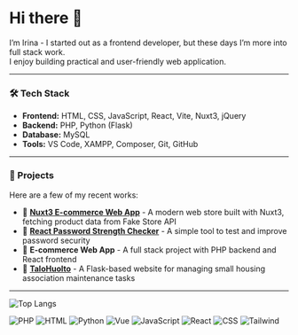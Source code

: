 # Hi there 👋
I’m Irina - I started out as a frontend developer, but these days I’m more into full stack work.  
I enjoy building practical and user-friendly web application.

---

### 🛠️ Tech Stack
- **Frontend:** HTML, CSS, JavaScript, React, Vite, Nuxt3, jQuery
- **Backend:** PHP, Python (Flask)  
- **Database:** MySQL  
- **Tools:** VS Code, XAMPP, Composer, Git, GitHub  

---

### 🚀 Projects
Here are a few of my recent works:
- 🔹 [**Nuxt3 E-commerce Web App**](https://github.com/irinal2025/nuxt3-store) - A modern web store built with Nuxt3, fetching product data from Fake Store API
- 🔹 [**React Password Strength Checker**](https://github.com/irinal2025/pass-strength-analyzer) - A simple tool to test and improve password security
- 🔹 **E-commerce Web App** - A full stack project with PHP backend and React frontend
- 🔹 [**TaloHuolto**](https://github.com/irinal2025/talohuolto) - A Flask-based website for managing small housing association maintenance tasks  

---

![Top Langs](https://github-readme-stats.vercel.app/api/top-langs/?username=irinal2025&layout=compact)

![PHP](https://img.shields.io/badge/PHP-777BB4?style=for-the-badge&logo=php&logoColor=white)
![HTML](https://img.shields.io/badge/HTML-E34F26?style=for-the-badge&logo=html5&logoColor=white)
![Python](https://img.shields.io/badge/Python-3776AB?style=for-the-badge&logo=python&logoColor=white)
![Vue](https://img.shields.io/badge/Vue-4FC08D?style=for-the-badge&logo=vue.js&logoColor=white)
![JavaScript](https://img.shields.io/badge/JavaScript-F7DF1E?style=for-the-badge&logo=javascript&logoColor=black)
![React](https://img.shields.io/badge/React-61DAFB?style=for-the-badge&logo=react&logoColor=black)
![CSS](https://img.shields.io/badge/CSS-1572B6?style=for-the-badge&logo=css3&logoColor=white)
![Tailwind](https://img.shields.io/badge/Tailwind_CSS-06B6D4?style=for-the-badge&logo=tailwind-css&logoColor=white)




<!--
**irallira/irallira** is a ✨ _special_ ✨ repository because its `README.md` (this file) appears on your GitHub profile.

Here are some ideas to get you started:

- 🔭 I’m currently working on ...
- 🌱 I’m currently learning ...
- 👯 I’m looking to collaborate on ...
- 🤔 I’m looking for help with ...
- 💬 Ask me about ...
- 📫 How to reach me: ...
- 😄 Pronouns: ...
- ⚡ Fun fact: ...
-->

